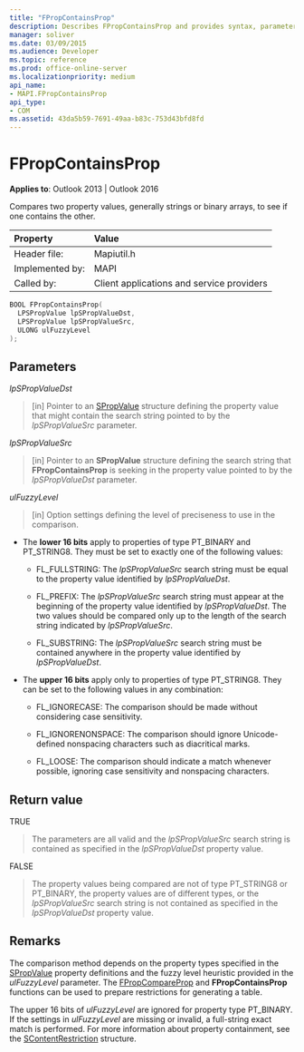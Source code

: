 ```yaml
---
title: "FPropContainsProp"
description: Describes FPropContainsProp and provides syntax, parameters, and return value.
manager: soliver
ms.date: 03/09/2015
ms.audience: Developer
ms.topic: reference
ms.prod: office-online-server
ms.localizationpriority: medium
api_name:
- MAPI.FPropContainsProp
api_type:
- COM
ms.assetid: 43da5b59-7691-49aa-b83c-753d43bfd8fd
---
```


# FPropContainsProp

**Applies to**: Outlook 2013 | Outlook 2016 
  
Compares two property values, generally strings or binary arrays, to see if one contains the other. 
  
|Property|Value|
|:-----|:-----|
|Header file:  <br/> |Mapiutil.h  <br/> |
|Implemented by:  <br/> |MAPI  <br/> |
|Called by:  <br/> |Client applications and service providers  <br/> |
   
```cpp
BOOL FPropContainsProp(
  LPSPropValue lpSPropValueDst,
  LPSPropValue lpSPropValueSrc,
  ULONG ulFuzzyLevel
);
```

## Parameters

_lpSPropValueDst_
  
> [in] Pointer to an [SPropValue](spropvalue.md) structure defining the property value that might contain the search string pointed to by the  _lpSPropValueSrc_ parameter. 
    
_lpSPropValueSrc_
  
> [in] Pointer to an **SPropValue** structure defining the search string that **FPropContainsProp** is seeking in the property value pointed to by the  _lpSPropValueDst_ parameter. 
    
_ulFuzzyLevel_
  
> [in] Option settings defining the level of preciseness to use in the comparison. 

  - The **lower 16 bits** apply to properties of type PT_BINARY and PT_STRING8. They must be set to exactly one of the following values:
      
    - FL_FULLSTRING: The  _lpSPropValueSrc_ search string must be equal to the property value identified by  _lpSPropValueDst_.
        
    - FL_PREFIX: The  _lpSPropValueSrc_ search string must appear at the beginning of the property value identified by  _lpSPropValueDst_. The two values should be compared only up to the length of the search string indicated by  _lpSPropValueSrc_. 
        
    - FL_SUBSTRING: The  _lpSPropValueSrc_ search string must be contained anywhere in the property value identified by  _lpSPropValueDst_. 
      
  - The **upper 16 bits** apply only to properties of type PT_STRING8. They can be set to the following values in any combination:
    
    - FL_IGNORECASE: The comparison should be made without considering case sensitivity. 
        
    - FL_IGNORENONSPACE: The comparison should ignore Unicode-defined nonspacing characters such as diacritical marks. 
        
    - FL_LOOSE: The comparison should indicate a match whenever possible, ignoring case sensitivity and nonspacing characters.
    
## Return value

TRUE 
  
> The parameters are all valid and the  _lpSPropValueSrc_ search string is contained as specified in the _lpSPropValueDst_ property value. 
    
FALSE 
  
> The property values being compared are not of type PT_STRING8 or PT_BINARY, the property values are of different types, or the  _lpSPropValueSrc_ search string is not contained as specified in the _lpSPropValueDst_ property value. 
    
## Remarks

The comparison method depends on the property types specified in the [SPropValue](spropvalue.md) property definitions and the fuzzy level heuristic provided in the _ulFuzzyLevel_ parameter. The [FPropCompareProp](fpropcompareprop.md) and **FPropContainsProp** functions can be used to prepare restrictions for generating a table. 
  
The upper 16 bits of  _ulFuzzyLevel_ are ignored for property type PT_BINARY. If the settings in  _ulFuzzyLevel_ are missing or invalid, a full-string exact match is performed. For more information about property containment, see the [SContentRestriction](scontentrestriction.md) structure. 
  

